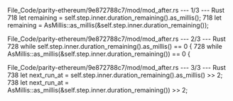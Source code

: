 File_Code/parity-ethereum/9e872788c7/mod/mod_after.rs --- 1/3 --- Rust
718                 let remaining = self.step.inner.duration_remaining().as_millis();                                                                        718                 let remaining = AsMillis::as_millis(&self.step.inner.duration_remaining());

File_Code/parity-ethereum/9e872788c7/mod/mod_after.rs --- 2/3 --- Rust
728                         while self.step.inner.duration_remaining().as_millis() == 0 {                                                                    728                         while AsMillis::as_millis(&self.step.inner.duration_remaining()) == 0 {

File_Code/parity-ethereum/9e872788c7/mod/mod_after.rs --- 3/3 --- Rust
738                         let next_run_at = self.step.inner.duration_remaining().as_millis() >> 2;                                                         738                         let next_run_at = AsMillis::as_millis(&self.step.inner.duration_remaining()) >> 2;

